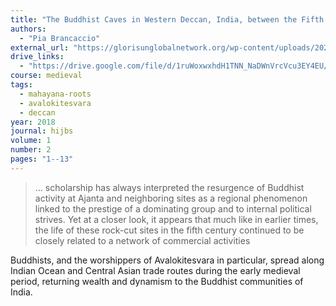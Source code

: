 ```yaml
---
title: "The Buddhist Caves in Western Deccan, India, between the Fifth and Sixth Centuries"
authors:
  - "Pia Brancaccio"
external_url: "https://glorisunglobalnetwork.org/wp-content/uploads/2020/04/hualin1.2_brancaccio.pdf"
drive_links:
  - "https://drive.google.com/file/d/1ruWoxwxhdH1TNN_NaDWnVrcVcu3EY4EU/view?usp=sharing"
course: medieval
tags:
  - mahayana-roots
  - avalokitesvara
  - deccan
year: 2018
journal: hijbs
volume: 1
number: 2
pages: "1--13"
---
```


> … scholarship has always interpreted the resurgence of Buddhist activity at Ajanta and neighboring sites as a regional phenomenon linked to the prestige of a dominating group and to internal political strives.
> Yet at a closer look, it appears that much like in earlier times, the life of these rock-cut sites in the fifth century continued to be closely related to a network of commercial activities

Buddhists, and the worshippers of Avalokitesvara in particular, spread along Indian Ocean and Central Asian trade routes during the early medieval period, returning wealth and dynamism to the Buddhist communities of India.
